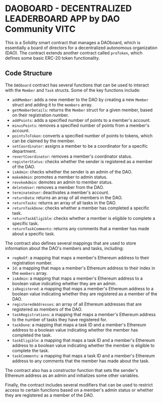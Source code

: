 # DAOBOARD - DECENTRALIZED LEADERBOARD APP by DAO Community VITC

This is a Solidity smart contract that manages a DAOboard, which is essentially a board of directors for a decentralized autonomous organization (DAO). The contract extends another contract called `proToken`, which defines some basic ERC-20 token functionality.


## Code Structure

The `DAOboard` contract has several functions that can be used to interact with the `Member` and `Task` structs. Some of the key functions include:

- `addMember`: adds a new member to the DAO by creating a new `Member` struct and adding it to the `members` array.
- `getMemberDetails`: returns the `Member` struct for a given member, based on their registration number.
- `addPoints`: adds a specified number of points to a member's account.
- `minusPoints`: removes a specified number of points from a member's account.
- `pointsToToken`: converts a specified number of points to tokens, which can be claimed by the member.
- `setCoordinator`: assigns a member to be a coordinator for a specific department.
- `revertCoordinator`: removes a member's coordinator status.
- `registerStatus`: checks whether the sender is registered as a member of the DAO.
- `isAdmin`: checks whether the sender is an admin of the DAO.
- `makeAdmin`: promotes a member to admin status.
- `revokeAdmin`: demotes an admin to member status.
- `deleteUser`: removes a member from the DAO.
- `terminateUser`: deactivates a member's account.
- `returnData`: returns an array of all members in the DAO.
- `returnTasks`: returns an array of all tasks in the DAO.
- `returnTaskDone`: checks whether a member has completed a specific task.
- `returnTaskEligible`: checks whether a member is eligible to complete a specific task.
- `returnTaskComments`: returns any comments that a member has made about a specific task.

The contract also defines several mappings that are used to store information about the DAO's members and tasks, including:

- `regNoOf`: a mapping that maps a member's Ethereum address to their registration number.
- `Id`: a mapping that maps a member's Ethereum address to their index in the `members` array.
- `isAdmin`: a mapping that maps a member's Ethereum address to a boolean value indicating whether they are an admin.
- `isRegistered`: a mapping that maps a member's Ethereum address to a boolean value indicating whether they are registered as a member of the DAO.
- `registeredAddresses`: an array of all Ethereum addresses that are registered as members of the DAO.
- `taskRegistrations`: a mapping that maps a member's Ethereum address to the number of tasks they have registered for.
- `taskDone`: a mapping that maps a task ID and a member's Ethereum address to a boolean value indicating whether the member has completed the task.
- `taskEligible`: a mapping that maps a task ID and a member's Ethereum address to a boolean value indicating whether the member is eligible to complete the task.
- `taskComments`: a mapping that maps a task ID and a member's Ethereum address to any comments that the member has made about the task.

The contract also has a constructor function that sets the sender's Ethereum address as an admin and initializes some other variables. 

Finally, the contract includes several modifiers that can be used to restrict access to certain functions based on a member's admin status or whether they are registered as a member of the DAO.
